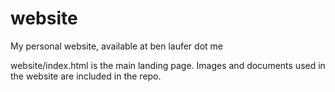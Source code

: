 # website

My personal website, available at ben laufer dot me

website/index.html is the main landing page. Images and documents used in the website are included in the repo.
